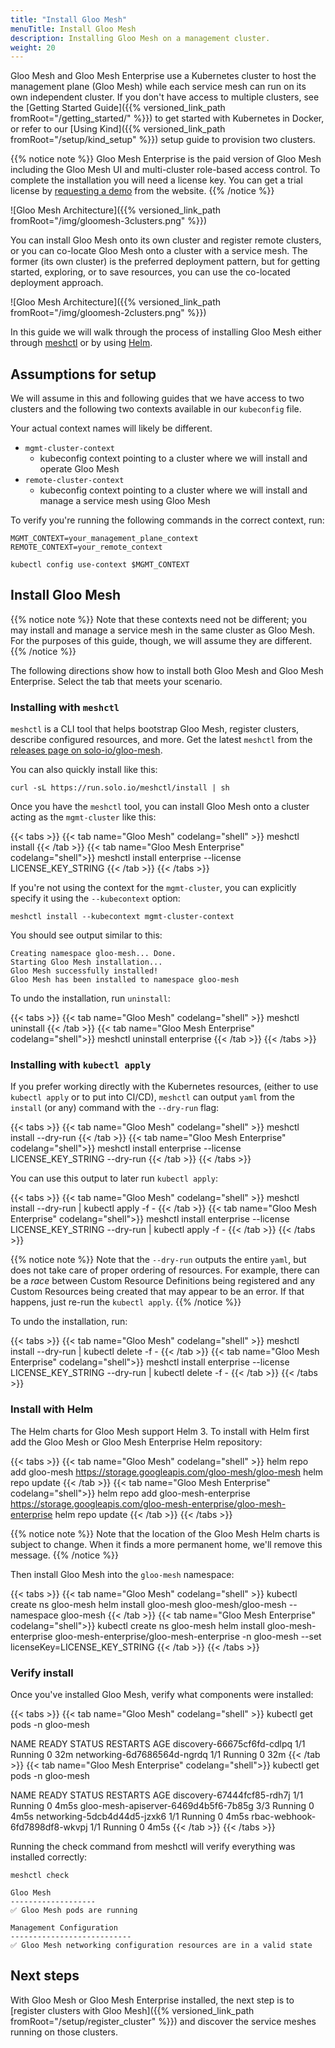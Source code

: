 ```yaml
---
title: "Install Gloo Mesh"
menuTitle: Install Gloo Mesh
description: Installing Gloo Mesh on a management cluster.
weight: 20
---
```


Gloo Mesh and Gloo Mesh Enterprise use a Kubernetes cluster to host the management plane (Gloo Mesh) while each service mesh can run on its own independent cluster. If you don't have access to multiple clusters, see the [Getting Started Guide]({{% versioned_link_path fromRoot="/getting_started/" %}}) to get started with Kubernetes in Docker, or refer to our [Using Kind]({{% versioned_link_path fromRoot="/setup/kind_setup" %}}) setup guide to provision two clusters.

{{% notice note %}}
Gloo Mesh Enterprise is the paid version of Gloo Mesh including the Gloo Mesh UI and multi-cluster role-based access control. To complete the installation you will need a license key. You can get a trial license by [requesting a demo](https://www.solo.io/products/gloo-mesh/) from the website.
{{% /notice %}}

![Gloo Mesh Architecture]({{% versioned_link_path fromRoot="/img/gloomesh-3clusters.png" %}})

You can install Gloo Mesh onto its own cluster and register remote clusters, or you can co-locate Gloo Mesh onto a cluster with a service mesh. The former (its own cluster) is the preferred deployment pattern, but for getting started, exploring, or to save resources, you can use the co-located deployment approach.

![Gloo Mesh Architecture]({{% versioned_link_path fromRoot="/img/gloomesh-2clusters.png" %}})

In this guide we will walk through the process of installing Gloo Mesh either through [meshctl](#installing-with-meshctl) or by using [Helm](#install-with-helm).

## Assumptions for setup

We will assume in this and following guides that we have access to two clusters and the following two contexts available in our `kubeconfig` file. 

Your actual context names will likely be different.

* `mgmt-cluster-context`
    - kubeconfig context pointing to a cluster where we will install and operate Gloo Mesh
* `remote-cluster-context`
    - kubeconfig context pointing to a cluster where we will install and manage a service mesh using Gloo Mesh 

To verify you're running the following commands in the correct context, run:

```shell
MGMT_CONTEXT=your_management_plane_context
REMOTE_CONTEXT=your_remote_context

kubectl config use-context $MGMT_CONTEXT
```

## Install Gloo Mesh

{{% notice note %}}
Note that these contexts need not be different; you may install and manage a service mesh in the same cluster as Gloo Mesh. For the purposes of this guide, though, we will assume they are different.
{{% /notice %}}

The following directions show how to install both Gloo Mesh and Gloo Mesh Enterprise. Select the tab that meets your scenario.

### Installing with `meshctl`

`meshctl` is a CLI tool that helps bootstrap Gloo Mesh, register clusters, describe configured resources, and more. Get the latest `meshctl` from the [releases page on solo-io/gloo-mesh](https://github.com/solo-io/gloo-mesh/releases).

You can also quickly install like this:

```shell
curl -sL https://run.solo.io/meshctl/install | sh
```

Once you have the `meshctl` tool, you can install Gloo Mesh onto a cluster acting as the `mgmt-cluster` like this:

{{< tabs >}}
{{< tab name="Gloo Mesh" codelang="shell" >}}
meshctl install
{{< /tab >}}
{{< tab name="Gloo Mesh Enterprise" codelang="shell">}}
meshctl install enterprise --license LICENSE_KEY_STRING
{{< /tab >}}
{{< /tabs >}}

If you're not using the context for the `mgmt-cluster`, you can explicitly specify it using the `--kubecontext` option:

```shell
meshctl install --kubecontext mgmt-cluster-context
```

You should see output similar to this:

```shell
Creating namespace gloo-mesh... Done.
Starting Gloo Mesh installation...
Gloo Mesh successfully installed!
Gloo Mesh has been installed to namespace gloo-mesh
```

To undo the installation, run `uninstall`:

{{< tabs >}}
{{< tab name="Gloo Mesh" codelang="shell" >}}
meshctl uninstall
{{< /tab >}}
{{< tab name="Gloo Mesh Enterprise" codelang="shell">}}
meshctl uninstall enterprise
{{< /tab >}}
{{< /tabs >}}

### Installing with `kubectl apply`

If you prefer working directly with the Kubernetes resources, (either to use `kubectl apply` or to put into CI/CD), `meshctl` can output `yaml` from the `install` (or any) command with the `--dry-run` flag:

{{< tabs >}}
{{< tab name="Gloo Mesh" codelang="shell" >}}
meshctl install --dry-run
{{< /tab >}}
{{< tab name="Gloo Mesh Enterprise" codelang="shell">}}
meshctl install enterprise --license LICENSE_KEY_STRING --dry-run
{{< /tab >}}
{{< /tabs >}}

You can use this output to later run `kubectl apply`:

{{< tabs >}}
{{< tab name="Gloo Mesh" codelang="shell" >}}
meshctl install --dry-run | kubectl apply -f -
{{< /tab >}}
{{< tab name="Gloo Mesh Enterprise" codelang="shell">}}
meshctl install enterprise --license LICENSE_KEY_STRING --dry-run | kubectl apply -f -
{{< /tab >}}
{{< /tabs >}}

{{% notice note %}}
Note that the `--dry-run` outputs the entire `yaml`, but does not take care of proper ordering of resources. For example, there can be a *race* between Custom Resource Definitions being registered and any Custom Resources being created that may appear to be an error. If that happens, just re-run the `kubectl apply`.
{{% /notice %}}

To undo the installation, run:

{{< tabs >}}
{{< tab name="Gloo Mesh" codelang="shell" >}}
meshctl install --dry-run | kubectl delete -f -
{{< /tab >}}
{{< tab name="Gloo Mesh Enterprise" codelang="shell">}}
meshctl install enterprise --license LICENSE_KEY_STRING --dry-run | kubectl delete -f -
{{< /tab >}}
{{< /tabs >}}

### Install with Helm

The Helm charts for Gloo Mesh support Helm 3. To install with Helm first add the Gloo Mesh or Gloo Mesh Enterprise Helm repository:

{{< tabs >}}
{{< tab name="Gloo Mesh" codelang="shell" >}}
helm repo add gloo-mesh https://storage.googleapis.com/gloo-mesh/gloo-mesh
helm repo update
{{< /tab >}}
{{< tab name="Gloo Mesh Enterprise" codelang="shell">}}
helm repo add gloo-mesh-enterprise https://storage.googleapis.com/gloo-mesh-enterprise/gloo-mesh-enterprise
helm repo update
{{< /tab >}}
{{< /tabs >}}

{{% notice note %}}
Note that the location of the Gloo Mesh Helm charts is subject to change. When it finds a more permanent home, we'll remove this message.
{{% /notice %}}

Then install Gloo Mesh into the `gloo-mesh` namespace:


{{< tabs >}}
{{< tab name="Gloo Mesh" codelang="shell" >}}
kubectl create ns gloo-mesh
helm install gloo-mesh gloo-mesh/gloo-mesh --namespace gloo-mesh
{{< /tab >}}
{{< tab name="Gloo Mesh Enterprise" codelang="shell">}}
kubectl create ns gloo-mesh
helm install gloo-mesh-enterprise gloo-mesh-enterprise/gloo-mesh-enterprise -n gloo-mesh --set licenseKey=LICENSE_KEY_STRING
{{< /tab >}}
{{< /tabs >}}


### Verify install
Once you've installed Gloo Mesh, verify what components were installed:

{{< tabs >}}
{{< tab name="Gloo Mesh" codelang="shell" >}}
kubectl get pods -n gloo-mesh

NAME                          READY   STATUS    RESTARTS   AGE
discovery-66675cf6fd-cdlpq    1/1     Running   0          32m
networking-6d7686564d-ngrdq   1/1     Running   0          32m
{{< /tab >}}
{{< tab name="Gloo Mesh Enterprise" codelang="shell">}}
kubectl get pods -n gloo-mesh

NAME                                   READY   STATUS    RESTARTS   AGE
discovery-67444fcf85-rdh7j             1/1     Running   0          4m5s
gloo-mesh-apiserver-6469d4b5f6-7b85g   3/3     Running   0          4m5s
networking-5dcb4d44d5-jzxk6            1/1     Running   0          4m5s
rbac-webhook-6fd7898df8-wkvpj          1/1     Running   0          4m5s
{{< /tab >}}
{{< /tabs >}}

Running the check command from meshctl will verify everything was installed correctly:

```shell
meshctl check
```

```shell
Gloo Mesh
-------------------
✅ Gloo Mesh pods are running

Management Configuration
---------------------------
✅ Gloo Mesh networking configuration resources are in a valid state
```

## Next steps

With Gloo Mesh or Gloo Mesh Enterprise installed, the next step is to [register clusters with Gloo Mesh]({{% versioned_link_path fromRoot="/setup/register_cluster" %}}) and discover the service meshes running on those clusters.



